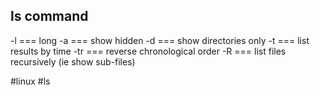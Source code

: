 ## ls command

-l === long
-a === show hidden
-d === show directories only
-t === list results by time
-tr === reverse chronological order
-R === list files recursively (ie show sub-files)

#linux #ls
